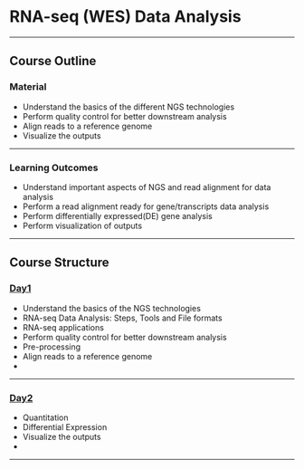 # RNA-seq (WES) Data Analysis
***
## Course Outline

### Material

* Understand the basics of the different NGS technologies
* Perform quality control for better downstream analysis
* Align reads to a reference genome
* Visualize the outputs

***
### Learning Outcomes

* Understand important aspects of NGS and read alignment for data analysis
* Perform a read alignment ready for gene/transcripts data analysis
* Perform differentially expressed(DE) gene analysis
* Perform visualization of outputs

***

## Course Structure

### [Day1](rna-seq-wes-data-analysis-day1.md)

* Understand the basics of the NGS technologies
* RNA-seq Data Analysis: Steps, Tools and File formats
* RNA-seq applications
* Perform quality control for better downstream analysis
* Pre-processing
* Align reads to a reference genome
* 
***

### [Day2](rna-seq-wes-data-analysis-day2.md)

* Quantitation
* Differential Expression
* Visualize the outputs
* 
***

